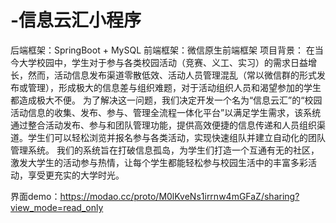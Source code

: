 # -信息云汇小程序
后端框架：SpringBoot + MySQL
前端框架：微信原生前端框架
项目背景：
	在当今大学校园中，学生对于参与各类校园活动（竞赛、义工、实习）的需求日益增长，然而，活动信息发布渠道零散低效、活动人员管理混乱（常以微信群的形式发布或管理），形成极大的信息差与组织难题，对于活动组织人员和渴望参加的学生都造成极大不便。
	为了解决这一问题，我们决定开发一个名为“信息云汇”的“校园活动信息的收集、发布、参与、管理全流程一体化平台”以满足学生需求，该系统通过整合活动发布、参与和团队管理功能，提供高效便捷的信息传递和人员组织渠道。学生们可以轻松浏览并报名参与各类活动，实现快速组队并建立自动化的团队管理系统。
	我们的系统旨在打破信息孤岛，为学生们打造一个互通有无的社区，激发大学生的活动参与热情，让每个学生都能轻松参与校园生活中的丰富多彩活动，享受更充实的大学时光。

界面demo：https://modao.cc/proto/M0lKveNs1irrnw4mGFaZ/sharing?view_mode=read_only
